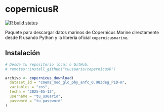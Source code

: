 # copernicusR

[![R build status](https://github.com/HansTtito/copernicusR/workflows/R-CMD-check/badge.svg)](https://github.com/HansTtito/copernicusR)

Paquete para descargar datos marinos de Copernicus Marine directamente desde R usando Python y la librería oficial `copernicusmarine`.

## Instalación

```r
# Desde tu repositorio local o GitHub:
# remotes::install_github("tuusuario/copernicusR")

archivo <- copernicus_download(
  dataset_id = "cmems_mod_glo_phy_anfc_0.083deg_P1D-m",
  variables = "zos",
  fecha = "2025-05-12",
  username = "tu_usuario",
  password = "tu_password"
)


```
